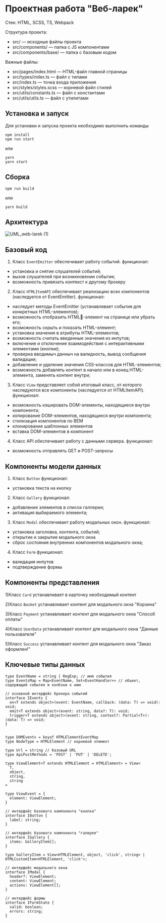 # Проектная работа "Веб-ларек"

Стек: HTML, SCSS, TS, Webpack

Структура проекта:
- src/ — исходные файлы проекта
- src/components/ — папка с JS компонентами
- src/components/base/ — папка с базовым кодом

Важные файлы:
- src/pages/index.html — HTML-файл главной страницы
- src/types/index.ts — файл с типами
- src/index.ts — точка входа приложения
- src/styles/styles.scss — корневой файл стилей
- src/utils/constants.ts — файл с константами
- src/utils/utils.ts — файл с утилитами

## Установка и запуск
Для установки и запуска проекта необходимо выполнить команды

```
npm install
npm run start
```

или

```
yarn
yarn start
```
## Сборка

```
npm run build
```

или

```
yarn build
```
## Архитектура

![UML_web-larek (1)](https://github.com/PIGEONauthor/web-larek-frontend/assets/137702509/cd4dd5c1-a046-4439-a03f-2da891802434)

## Базовый код

1) Класс ```EventEmitter```
обеспечивает работу событий.
функционал:
 - установка и снятие слушателей событий;
 - вызов слушателей при возникновении события;
 - возможность привязать контекст к другому брокеру

2) Класс ```HTMLItemAPI```
обеспечивает реализацию всех компонентов (наследуется от EventEmitter).
функционал:
 - наследует методы EventEmitter (устанавливает события для конкретных HTML-элементов);
 - возможность отобразить HTML-элемент на странице или убрать его;
 - возможность скрыть и показать HTML-элемент;
 - установка значения в атрибуты HTML-элементов;
 - возможность считать введенные значения из инпутов;
 - включение и отключение взаимодействия с интерактивными элементами (кнопки);
 - проверка вводимыч данныч на валидность, вывод сообщения валидации;
 - добавление и удаление значения CSS-классов для HTML-элементов;
 - возможность добавлять контент в начало или в конец HTML-элемента, заменять контент внутри;

3) Класс ```View```
представляет собой итоговый класс, от которого наследуются все компоненты (наследуется от HTMLItemAPI).
функционал:
 - возможность кэшировать DOM-элементы, находящиеся внутри компонента;
 - копирование DOM-элементов, находящиеся внутри компонента;
 - стилизация компонентов по BEM
 - клонирование шаблонных элементов
 - вставка DOM-элементов в компонент


4) Класс API обеспечивает работу с данными сервера.
функционал:
 - возможность отправлять GET и POST-запросы

## Компоненты модели данных

1) Класс ```Button```
функционал:
 - установка текста на кнопку

2) Класс ```Gallery```
функционал:
 - добавление элементов в список галлереи;
 - активация выбираемого элемента;

3) Класс ```Modal``` обеспечивает работу модальных окон.
функционал:
 - установка заголовка, контента, событий;
 - открытие и закрытие модального окна
 - сброс состояния внутренних компонентов модального окна;

4) Класс ```Form```
функционал:
 - валидация инпутов
 - подтверждение формы

## Компоненты представления

1)Класс ```Card```
устанавливает в карточку необходимый контент

2)Класс ```Basket```
устанавливает контент для модального окна "Корзина"

3)Класс ```Payment```
устанавливает контент для модального окна "Способ оплаты"

4)Класс ```UserData```
устанавливает контент для модального окна "Данные пользователя"

5)Класс ```Success```
устанавливает контент для модального окна "Заказ оформлен!"

## Ключевые типы данных

```
type EventName = string | RegExp; // имя события
type EventsMap = Map<EventName, Set<EventHandler>> // объект, содержащий события и колбэки к ним

// основной интерфейс брокера событий
interface IEvents {
  on<T extends object>(event: EventName, callback: (data: T) => void): void;
  emit<T extends object>(event: string, data?: T): void;
  trigger<T extends object>(event: string, context?: Partial<T>): (data: T) => void;
}


type DOMEvents = keyof HTMLElementEventMap 
type NodeType = HTMLElement // корневой элемент

type Url = string // базовый URL
type ApiPostMethods = 'POST' | 'PUT' | 'DELETE';

type ViewElement<T extends HTMLElement = HTMLElement> = View<
  T,
  object,
  string,
  string
>

type ViewEvent = {
  element: ViewElement;
}

// интерфейс базового компонента "кнопка"
interface IButton {
  label: string;
}

// интерфейс базового компонента "галерея"
interface IGallery {
  items: GalleryItem[];
}

type GalleryItem = View<HTMLElement, object, 'click', string> | HTMLCustomItem<HTMLElement, 'click'>;

// интерфейс модального окна
interface IModal {
  header?: ViewElement;
  content: ViewElement;
  actions: ViewElement[];
}

// интерфейс формы
interface IFormState {
  valid: boolean;
  errors: string;
}
```
